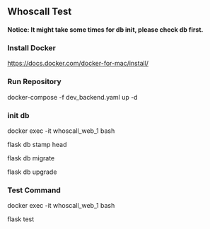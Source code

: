 ## Whoscall Test

#### Notice: It might take some times for db init, please check db first.

### Install Docker
https://docs.docker.com/docker-for-mac/install/


### Run Repository
docker-compose -f dev_backend.yaml up -d

### init db
docker exec -it whoscall_web_1 bash

flask db stamp head

flask db migrate

flask db upgrade


### Test Command
docker exec -it whoscall_web_1 bash

flask test
